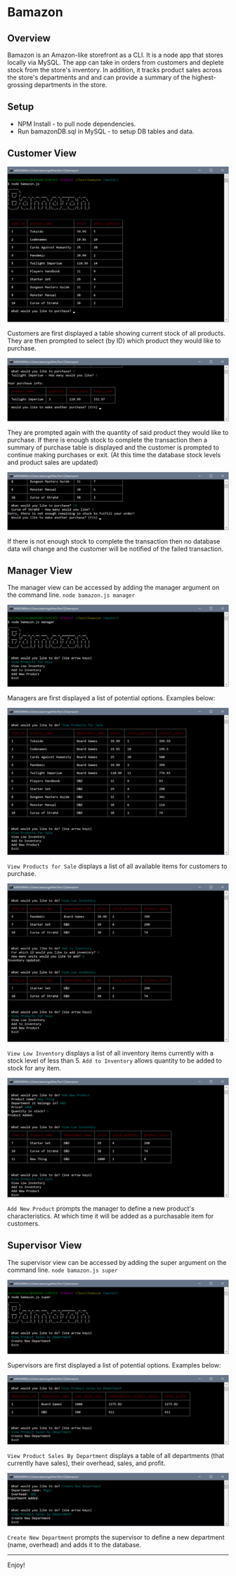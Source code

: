 # Bamazon

## Overview

Bamazon is an Amazon-like storefront as a CLI. It is a node app that stores locally via MySQL. The app can take in orders from customers and deplete stock from the store's inventory. In addition, it tracks product sales across the store's departments and and can provide a summary of the highest-grossing departments in the store.

## Setup

* NPM Install - to pull node dependencies.
* Run bamazonDB.sql in MySQL - to setup DB tables and data.


## Customer View

![Customer prompt](/images/cst01.png)

Customers are first displayed a table showing current stock of all products. They are then prompted to select (by ID) which product they would like to purchase.


![Product prompt](/images/cst02.png)

They are prompted again with the quantity of said product they would like to purchase. If there is enough stock to complete the transaction then a summary of purchase table is displayed and the customer is prompted to continue making purchases or exit. (At this time the database stock levels and product sales are updated)


![Insufficient Stock](/images/cst03.png)

If there is not enough stock to complete the transaction then no database data will change and the customer will be notified of the failed transaction.


## Manager View

The manager view can be accessed by adding the manager argument on the command line.
`node bamazon.js manager`

![Manager prompt](/images/mgr01.png)

Managers are first displayed a list of potential options. Examples below:


![View Products](/images/mgr02.png)

`View Products for Sale` displays a list of all available items for customers to purchase.


![View Low Inventory and Add](/images/mgr03.png)

`View Low Inventory` displays a list of all inventory items currently with a stock level of less than 5. `Add to Inventory` allows quantity to be added to stock for any item.


![Add Product](/images/mgr04.png)

`Add New Product` prompts the manager to define a new product's characteristics. At which time it will be added as a purchasable item for customers.


## Supervisor View

The supervisor view can be accessed by adding the super argument on the command line.
`node bamazon.js super`

![Supervisor prompt](/images/sup01.png)

Supervisors are first displayed a list of potential options. Examples below:


![View Sales](/images/sup02.png)

`View Product Sales By Department` displays a table of all departments (that currently have sales), their overhead, sales, and profit.


![Add Department](/images/sup03.png)

`Create New Department` prompts the supervisor to define a new department (name, overhead) and adds it to the database.

- - -

Enjoy!